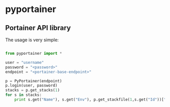 # pyportainer
Portainer API library
----------

The usage is very simple:

```python

from pyportainer import *

user = "username"
password = "<password>"
endpoint = "<portainer-base-endpoint>"

p = PyPortainer(endpoint)
p.login(user, password)
stacks = p.get_stacks(1)
for s in stacks:
    print s.get("Name"), s.get("Env"), p.get_stackfile(1,s.get("Id"))["StackFileContent"]

```
